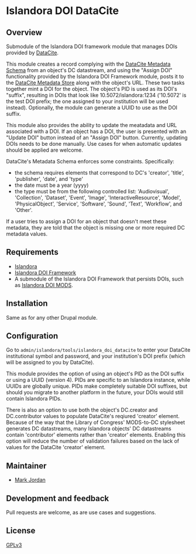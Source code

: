 # Islandora DOI DataCite

## Overview

Submodule of the Islandora DOI framework module that manages DOIs provided by [DataCite](https://www.datacite.org/).

This module creates a record complying with the [DataCite Metadata Schema](https://schema.datacite.org/) from an object's DC datastream, and using the "Assign DOI" functionality provided by the Islandora DOI Framework module, posts it to the [DataCite Metadata Store](https://search.datacite.org/) along with the object's URL. These two tasks together mint a DOI for the object. The object's PID is used as its DOI's "suffix", resulting in DOIs that look like 10.5072/islandora:1234 ('10.5072' is the test DOI prefix; the one assigned to your institution will be used instead). Optionally, the module can generate a UUID to use as the DOI suffix.

This module also provides the ability to update the meatadata and URL associated with a DOI. If an object has a DOI, the user is presented with an "Update DOI" button instead of an "Assign DOI" button. Currently, updating DOIs needs to be done manually. Use cases for when automatic updates should be applied are welcome.

DataCite's Metadata Schema enforces some constraints. Specifically:

* the schema requires elements that correspond to DC's 'creator', 'title', 'publisher', 'date', and 'type'
* the date must be a year (yyyy)
* the type must be from the following controlled list: 'Audiovisual', 'Collection', 'Dataset', 'Event', 'Image', 'InteractiveResource', 'Model', 'PhysicalObject', 'Service', 'Software', 'Sound', 'Text', 'Workflow', and 'Other'.

If a user tries to assign a DOI for an object that doesn't meet these metadata, they are told that the object is missing one or more required DC metadata values.

## Requirements

* [Islandora](https://github.com/Islandora/islandora)
* [Islandora DOI Framework](https://github.com/mjordan/islandora_doi_framework)
* A submodule of the Islandora DOI Framework that persists DOIs, such as [Islandora DOI MODS](../islandora_doi_mods).

## Installation

Same as for any other Drupal module.

## Configuration

Go to `admin/islandora/tools/islandora_doi_datacite` to enter your DataCite institutional symbol and password, and your institution's DOI prefix (which will be assigned to you by DataCite).

This module provides the option of using an object's PID as the DOI suffix or using a UUID (version 4). PIDs are specific to an Islandora instance, while UUIDs are globally unique. PIDs make completely suitable DOI suffixes, but should you migrate to another platform in the future, your DOIs would still contain Islandora PIDs.

There is also an option to use both the object's DC.creator and DC.contributor values to populate DataCite's reqiured 'creator' element. Because of the way that the Library of Congress' MODS-to-DC stylesheet generates DC datastreams, many Islandora objects' DC datastreams contain 'contributor' elements rather than 'creator' elements. Enabling this option will reduce the number of validation failures based on the lack of values for the DataCite 'creator' element.


## Maintainer

* [Mark Jordan](https://github.com/mjordan)

## Development and feedback

Pull requests are welcome, as are use cases and suggestions.

## License

 [GPLv3](http://www.gnu.org/licenses/gpl-3.0.txt)

